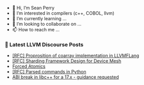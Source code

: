 - 👋 Hi, I’m Sean Perry
- 👀 I’m interested in compilers (c++, COBOL, llvm)
- 🌱 I’m currently learning ...
- 💞️ I’m looking to collaborate on ...
- 📫 How to reach me ...

<!---
s66perry/s66perry is a ✨ special ✨ repository because its `README.md` (this file) appears on your GitHub profile.
You can click the Preview link to take a look at your changes.
--->
### 📕 Latest LLVM Discourse Posts

<!-- DISCOURSE-LLVM:START -->
- [[RFC] Proprosition of coarray implementation in LLVMFLang](https://discourse.llvm.org/t/rfc-proprosition-of-coarray-implementation-in-llvmflang/74514#post_3)
- [[RFC] Sharding Framework Design for Device Mesh](https://discourse.llvm.org/t/rfc-sharding-framework-design-for-device-mesh/73533?page=4#post_75)
- [Forced Atomics](https://discourse.llvm.org/t/forced-atomics/74524#post_7)
- [[RFC] Parsed commands in Python](https://discourse.llvm.org/t/rfc-parsed-commands-in-python/74532#post_1)
- [ABI break in libc++ for a 17.x - guidance requested](https://discourse.llvm.org/t/abi-break-in-libc-for-a-17-x-guidance-requested/74483#post_18)
<!-- DISCOURSE-LLVM:END -->
